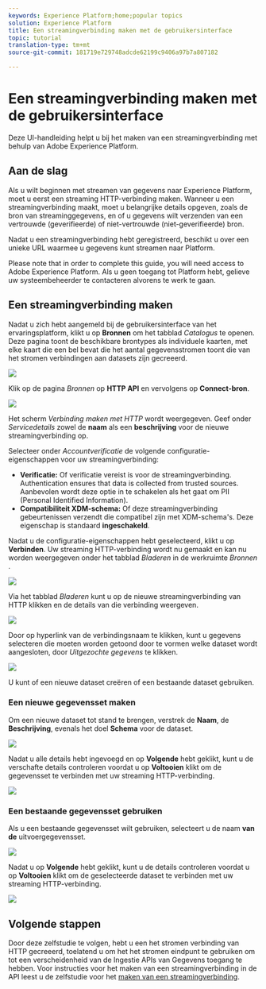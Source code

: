 ```yaml
---
keywords: Experience Platform;home;popular topics
solution: Experience Platform
title: Een streamingverbinding maken met de gebruikersinterface
topic: tutorial
translation-type: tm+mt
source-git-commit: 181719e729748adcde62199c9406a97b7a807182

---
```



# Een streamingverbinding maken met de gebruikersinterface

Deze UI-handleiding helpt u bij het maken van een streamingverbinding met behulp van Adobe Experience Platform.

## Aan de slag

Als u wilt beginnen met streamen van gegevens naar Experience Platform, moet u eerst een streaming HTTP-verbinding maken. Wanneer u een streamingverbinding maakt, moet u belangrijke details opgeven, zoals de bron van streaminggegevens, en of u gegevens wilt verzenden van een vertrouwde (geverifieerde) of niet-vertrouwde (niet-geverifieerde) bron.

Nadat u een streamingverbinding hebt geregistreerd, beschikt u over een unieke URL waarmee u gegevens kunt streamen naar Platform.

Please note that in order to complete this guide, you will need access to Adobe Experience Platform. Als u geen toegang tot Platform hebt, gelieve uw systeembeheerder te contacteren alvorens te werk te gaan.

## Een streamingverbinding maken

Nadat u zich hebt aangemeld bij de gebruikersinterface van het ervaringsplatform, klikt u op **Bronnen** om het tabblad *Catalogus* te openen. Deze pagina toont de beschikbare brontypes als individuele kaarten, met elke kaart die een bel bevat die het aantal gegevensstromen toont die van het stromen verbindingen aan datasets zijn gecreeerd.

![](../images/streaming-ingestion/ui/click-sources.png)

Klik op de pagina *Bronnen* op **HTTP API** en vervolgens op **Connect-bron**.

![](../images/streaming-ingestion/ui/click-connect-source.png)

Het scherm *Verbinding maken met HTTP* wordt weergegeven. Geef onder *Servicedetails* zowel de **naam** als een **beschrijving** voor de nieuwe streamingverbinding op.

Selecteer onder *Accountverificatie* de volgende configuratie-eigenschappen voor uw streamingverbinding:

- **Verificatie:** Of verificatie vereist is voor de streamingverbinding. Authentication ensures that data is collected from trusted sources. Aanbevolen wordt deze optie in te schakelen als het gaat om PII (Personal Identified Information).
- **Compatibiliteit XDM-schema:** Of deze streamingverbinding gebeurtenissen verzendt die compatibel zijn met XDM-schema&#39;s. Deze eigenschap is standaard **ingeschakeld**.

Nadat u de configuratie-eigenschappen hebt geselecteerd, klikt u op **Verbinden**. Uw streaming HTTP-verbinding wordt nu gemaakt en kan nu worden weergegeven onder het tabblad *Bladeren* in de werkruimte *Bronnen* .

![](../images/streaming-ingestion/ui/http-sources-details.png)

Via het tabblad *Bladeren* kunt u op de nieuwe streamingverbinding van HTTP klikken en de details van die verbinding weergeven.

![](../images/streaming-ingestion/ui/browse-sources.png)

Door op hyperlink van de verbindingsnaam te klikken, kunt u gegevens selecteren die moeten worden getoond door te vormen welke dataset wordt aangesloten, door *Uitgezochte gegevens* te klikken.

![](../images/streaming-ingestion/ui/select-data.png)

U kunt of een nieuwe dataset [](#create-a-new-dataset) creëren of een bestaande dataset [](#use-an-existing-dataset)gebruiken.

### Een nieuwe gegevensset maken

Om een nieuwe dataset tot stand te brengen, verstrek de **Naam**, de **Beschrijving**, evenals het doel **Schema** voor de dataset.

![](../images/streaming-ingestion/ui/create-new-dataset.png)

Nadat u alle details hebt ingevoegd en op **Volgende** hebt geklikt, kunt u de verschafte details controleren voordat u op **Voltooien** klikt om de gegevensset te verbinden met uw streaming HTTP-verbinding.

![](../images/streaming-ingestion/ui/review-create-new-dataset.png)

### Een bestaande gegevensset gebruiken

Als u een bestaande gegevensset wilt gebruiken, selecteert u de naam **van de** uitvoergegevensset.

![](../images/streaming-ingestion/ui/use-existing-dataset.png)

Nadat u op **Volgende** hebt geklikt, kunt u de details controleren voordat u op **Voltooien** klikt om de geselecteerde dataset te verbinden met uw streaming HTTP-verbinding.

![](../images/streaming-ingestion/ui/review-existing-dataset.png)

## Volgende stappen

Door deze zelfstudie te volgen, hebt u een het stromen verbinding van HTTP gecreeerd, toelatend u om het het stromen eindpunt te gebruiken om tot een verscheidenheid van de Ingestie APIs van Gegevens toegang te hebben. Voor instructies voor het maken van een streamingverbinding in de API leest u de zelfstudie voor het [maken van een streamingverbinding](../tutorials/create-streaming-connection.md).
